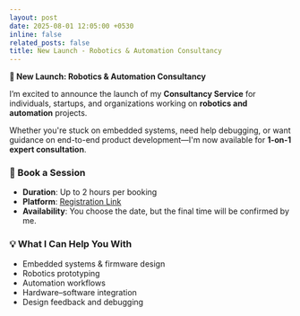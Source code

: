```yaml
---
layout: post
date: 2025-08-01 12:05:00 +0530
inline: false
related_posts: false
title: New Launch - Robotics & Automation Consultancy
---
```


**🚀 New Launch: Robotics & Automation Consultancy**

I’m excited to announce the launch of my **Consultancy Service** for individuals, startups, and organizations working on **robotics and automation** projects.

Whether you're stuck on embedded systems, need help debugging, or want guidance on end-to-end product development—I'm now available for **1-on-1 expert consultation**.

### 📅 Book a Session

- **Duration**: Up to 2 hours per booking
- **Platform**: [Registration Link](https://forms.gle/PXmTiMGf8EEjMedy9)
- **Availability**: You choose the date, but the final time will be confirmed by me.

### 💡 What I Can Help You With

- Embedded systems & firmware design
- Robotics prototyping
- Automation workflows
- Hardware–software integration
- Design feedback and debugging
